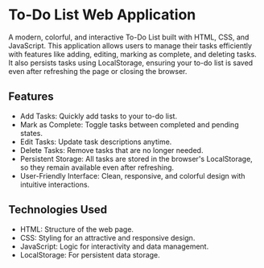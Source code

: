 # To-Do List Web Application
A modern, colorful, and interactive To-Do List built with HTML, CSS, and JavaScript. This application allows users to manage their tasks efficiently with features like adding, editing, marking as complete, and deleting tasks. It also persists tasks using LocalStorage, ensuring your to-do list is saved even after refreshing the page or closing the browser.

## Features
* Add Tasks: Quickly add tasks to your to-do list.
* Mark as Complete: Toggle tasks between completed and pending states.
* Edit Tasks: Update task descriptions anytime.
* Delete Tasks: Remove tasks that are no longer needed.
* Persistent Storage: All tasks are stored in the browser's LocalStorage, so they remain available even after refreshing.
* User-Friendly Interface: Clean, responsive, and colorful design with intuitive interactions.
  
## Technologies Used
* HTML: Structure of the web page.
* CSS: Styling for an attractive and responsive design.
* JavaScript: Logic for interactivity and data management.
* LocalStorage: For persistent data storage.
